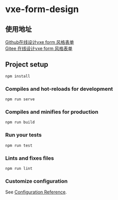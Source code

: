 # vxe-form-design

## 使用地址
[Github在线设计vxe form 风格表单](https://huoshidehua.github.io/vxe-form-design/)  
[Gitee 在线设计vxe form 风格表单](https://henxakill.gitee.io/vxe-form-design/)

## Project setup
```
npm install
```

### Compiles and hot-reloads for development
```
npm run serve
```

### Compiles and minifies for production
```
npm run build
```

### Run your tests
```
npm run test
```

### Lints and fixes files
```
npm run lint
```

### Customize configuration
See [Configuration Reference](https://cli.vuejs.org/config/).
